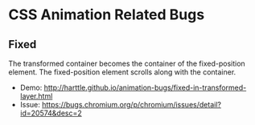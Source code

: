 # CSS Animation Related Bugs

## Fixed

The transformed container becomes the container of the fixed-position element. The fixed-position element scrolls along with the container.

* Demo: http://harttle.github.io/animation-bugs/fixed-in-transformed-layer.html
* Issue: https://bugs.chromium.org/p/chromium/issues/detail?id=20574&desc=2
